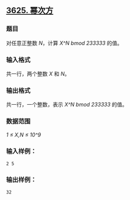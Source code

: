 ## [3625. 幂次方](https://www.acwing.com/problem/content/3628/)

### 题目

对任意正整数 *N*，计算 *X^N bmod 233333* 的值。

### 输入格式

共一行，两个整数 *X* 和 *N*。

### 输出格式

共一行，一个整数，表示 *X^N bmod 233333* 的值。

### 数据范围

*1 ≤ X,N ≤ 10^9*

### 输入样例：

```
2 5
```

### 输出样例：

```
32
```
